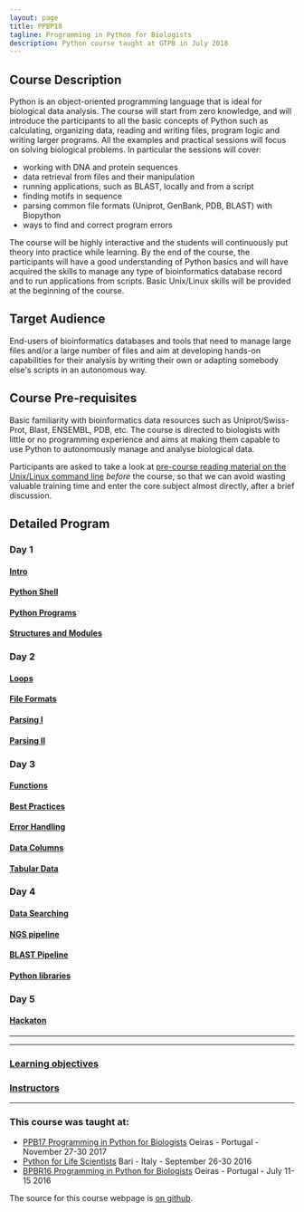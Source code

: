 ```yaml
---
layout: page
title: PPBP18
tagline: Programming in Python for Biologists
description: Python course taught at GTPB in July 2018
---
```




## Course Description

Python is an object-oriented programming language that is ideal for biological data analysis. The course will start from zero knowledge, and will introduce the participants to all the basic concepts of Python such as calculating, organizing data, reading and writing files, program logic and writing larger programs. All the examples and practical sessions will focus on solving biological problems. In particular the sessions will cover:

+ working with DNA and protein sequences
+ data retrieval from files and their manipulation
+ running applications, such as BLAST, locally and from a script
+ finding motifs in sequence
+ parsing common file formats (Uniprot, GenBank, PDB, BLAST) with Biopython
+ ways to find and correct program errors

The course will be highly interactive and the students will continuously put theory into practice while learning. By the end of the course, the participants will have a good understanding of Python basics and will have acquired the skills to manage any type of bioinformatics database record and to run applications from scripts. Basic Unix/Linux skills will be provided at the beginning of the course.


## Target Audience
End-users of bioinformatics databases and tools that need to manage large files and/or a large number of files and aim at developing hands-on capabilities for their analysis by writing their own or adapting somebody else's scripts in an autonomous way.


## Course Pre-requisites
Basic familiarity with bioinformatics data resources such as Uniprot/Swiss-Prot, Blast, ENSEMBL, PDB, etc. The course is directed to biologists with little or no programming experience and aims at making them capable to use Python to autonomously manage and analyse biological data.


Participants are asked to take a look at [pre-course reading material on the Unix/Linux command line](https://rawgit.com/BioinformaticsTraining/Critical-Guides/gh-pages/HTML/Flip_Day0.html) *before* the course, so that we can avoid wasting valuable training time and enter the core subject almost directly, after a brief discussion.



## Detailed Program


### Day 1
#### [Intro](assets/intro.md)
#### [Python Shell](assets/pythonshell.md)
#### [Python Programs](assets/PythonPrograms.md)
#### [Structures and Modules](assets/PythonStructureModulesImport.md)


### Day 2

<!-- #### [Repeating Things](assets/RepeatingThings.md) -->

#### [Loops](https://rawgit.com/BioinformaticsTraining/Critical-Guides/gh-pages/HTML/Python_Bits.html)
#### [File Formats](assets/FileFormats.md)
#### [Parsing I](assets/Parsing-Theory-I.md)
#### [Parsing II](assets/Parsing-Theory-II.md)  


### Day 3
#### [Functions](assets/functions.md)
#### [Best Practices](assets/BestPracticesInProgramming.md)
#### [Error Handling](assets/ErrorHandling.md)
#### [Data Columns](assets/DataColumns.md)
#### [Tabular Data](assets/TabularData.md)


### Day 4
#### [Data Searching](assets/DataSearching.md)
#### [NGS pipeline](assets/NGS_pipeline.md)
#### [BLAST Pipeline](assets/Running-BLAST_sys.argv.md)
#### [Python libraries](assets/tasks.md)

### Day 5
#### [Hackaton](assets/HACKATHON_TASKS.md)

---

---

### [Learning objectives](pages/learning_objective.html)

### [Instructors](pages/instructors.html)

---


### This course was taught at:

- [PPB17 Programming in Python for Biologists](ftp://gtpb.igc.gulbenkian.pt/bicourses/2017/PPB17/index.html) Oeiras - Portugal -  November 27-30 2017 <br/>
- [Python for Life Scientists](https://elixir-iib-training.github.io/website/docs/programme2016_copy.html) Bari - Italy - September 26-30 2016 </br>
- [BPBR16 Programming in Python for Biologists](http://gtpb.igc.gulbenkian.pt/bicourses/BPBR16/) Oeiras - Portugal - July 11-15 2016<br/>

The source for this course webpage is [on github](https://github.com/GTPB/Web_course_template).
